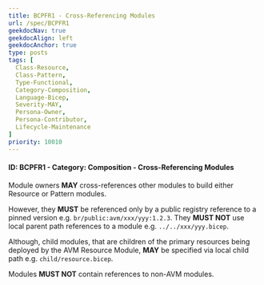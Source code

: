 ```yaml
---
title: BCPFR1 - Cross-Referencing Modules
url: /spec/BCPFR1
geekdocNav: true
geekdocAlign: left
geekdocAnchor: true
type: posts
tags: [
  Class-Resource,
  Class-Pattern,
  Type-Functional,
  Category-Composition,
  Language-Bicep,
  Severity-MAY,
  Persona-Owner,
  Persona-Contributor,
  Lifecycle-Maintenance
]
priority: 10010
---
```


#### ID: BCPFR1 - Category: Composition - Cross-Referencing Modules

Module owners **MAY** cross-references other modules to build either Resource or Pattern modules.

However, they **MUST** be referenced only by a public registry reference to a pinned version e.g. `br/public:avm/xxx/yyy:1.2.3`. They **MUST NOT** use local parent path references to a module e.g. `../../xxx/yyy.bicep`.

Although, child modules, that are children of the primary resources being deployed by the AVM Resource Module, **MAY** be specified via local child path e.g. `child/resource.bicep`.

Modules **MUST NOT** contain references to non-AVM modules.

